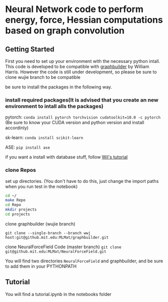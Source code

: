 # Neural Network code to perform energy, force, Hessian computations based on graph convolution 

## Getting Started 
First you need to set up your environment with the necessary python intall. This code is developed to be compatible with [graphbuilder](https://github.mit.edu/MLMat/graphbuilder) by William Harris. However the code is still under development, so please be sure to clone wujie branch to be compatible 

be sure to install the packages in the following way. 

### install required packages(It is advised that you create an new environment to intall alls the packages)

pytorch: ```conda install pytorch torchvision cudatoolkit=10.0 -c pytorch```
(Be sure to know your CUDA version and python version and install accordinly)

sk-learn: ```conda install scikit-learn```

ASE: ```pip install ase```

if you want a install with database stuff, follow [Wil's tutorial](https://github.mit.edu/MLMat/mpnnet/blob/master/docs/README.md)


### clone Repos

set up directories. (You don't have to do this, just change the import paths when you run test in the notebook)

```bash
cd ~/
make Repo
cd Repo
mkdir projects
cd projects
```

clone graphbuilder (wujie branch)

```git clone --single-branch --branch wwj host:git@github.mit.edu:MLMat/graphbuilder.git```

clone NeuralForceField Code (master branch)
```git clone git@github.mit.edu:MLMat/NeuralForceField.git```

You will find two directories `NeuralForceField` and graphbuilder, and be sure to add them in your PYTHONPATH

##  Tutorial

You will find a tutorial.ipynb in the notebooks folder 



